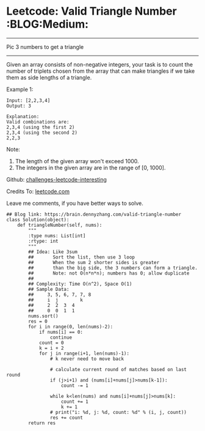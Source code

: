 # Leetcode: Valid Triangle Number     :BLOG:Medium:


---

Pic 3 numbers to get a triangle  

---

Given an array consists of non-negative integers, your task is to count the number of triplets chosen from the array that can make triangles if we take them as side lengths of a triangle.  

Example 1:  

    Input: [2,2,3,4]
    Output: 3
    
    Explanation:
    Valid combinations are: 
    2,3,4 (using the first 2)
    2,3,4 (using the second 2)
    2,2,3

Note:  
1.  The length of the given array won't exceed 1000.
2.  The integers in the given array are in the range of [0, 1000].

Github: [challenges-leetcode-interesting](https://github.com/DennyZhang/challenges-leetcode-interesting/tree/master/valid-triangle-number)  

Credits To: [leetcode.com](https://leetcode.com/problems/valid-triangle-number/description/)  

Leave me comments, if you have better ways to solve.  

    ## Blog link: https://brain.dennyzhang.com/valid-triangle-number
    class Solution(object):
        def triangleNumber(self, nums):
            """
            :type nums: List[int]
            :rtype: int
            """
            ## Idea: Like 3sum
            ##       Sort the list, then use 3 loop
            ##       When the sum 2 shorter sides is greater 
            ##       than the big side, the 3 numbers can form a triangle.
            ##       Note: not O(n*n*n); numbers has 0; allow duplicate
            ##
            ## Complexity: Time O(n^2), Space O(1)
            ## Sample Data:
            ##     3, 5, 6, 7, 7, 8
            ##     i  j        k
            ##     2  2  3  4
            ##     0  0  1  1
            nums.sort()
            res = 0
            for i in range(0, len(nums)-2):
                if nums[i] == 0:
                    continue
                count = 0
                k = i + 2
                for j in range(i+1, len(nums)-1):
                    # k never need to move back
    
                    # calculate current round of matches based on last round
                    if (j>i+1) and (nums[i]+nums[j]>nums[k-1]):
                        count -= 1
    
                    while k<len(nums) and nums[i]+nums[j]>nums[k]:
                        count += 1
                        k += 1
                    # print("i: %d, j: %d, count: %d" % (i, j, count))
                    res += count
            return res